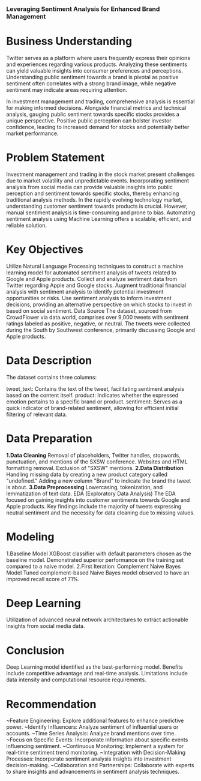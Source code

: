 ### **Leveraging Sentiment Analysis for Enhanced Brand Management**

# **Business Understanding**
Twitter serves as a platform where users frequently express their opinions and experiences regarding various products. Analyzing these sentiments can yield valuable insights into consumer preferences and perceptions. Understanding public sentiment towards a brand is pivotal as positive sentiment often correlates with a strong brand image, while negative sentiment may indicate areas requiring attention.

In investment management and trading, comprehensive analysis is essential for making informed decisions. Alongside financial metrics and technical analysis, gauging public sentiment towards specific stocks provides a unique perspective. Positive public perception can bolster investor confidence, leading to increased demand for stocks and potentially better market performance.

# **Problem Statement**
Investment management and trading in the stock market present challenges due to market volatility and unpredictable events. Incorporating sentiment analysis from social media can provide valuable insights into public perception and sentiment towards specific stocks, thereby enhancing traditional analysis methods. In the rapidly evolving technology market, understanding customer sentiment towards products is crucial. However, manual sentiment analysis is time-consuming and prone to bias. Automating sentiment analysis using Machine Learning offers a scalable, efficient, and reliable solution.

# **Key Objectives**
Utilize Natural Language Processing techniques to construct a machine learning model for automated sentiment analysis of tweets related to Google and Apple products.
Collect and analyze sentiment data from Twitter regarding Apple and Google stocks.
Augment traditional financial analysis with sentiment analysis to identify potential investment opportunities or risks.
Use sentiment analysis to inform investment decisions, providing an alternative perspective on which stocks to invest in based on social sentiment.
Data Source
The dataset, sourced from CrowdFlower via data.world, comprises over 9,000 tweets with sentiment ratings labeled as positive, negative, or neutral. The tweets were collected during the South by Southwest conference, primarily discussing Google and Apple products.

# **Data Description**
The dataset contains three columns:

tweet_text: Contains the text of the tweet, facilitating sentiment analysis based on the content itself.
product: Indicates whether the expressed emotion pertains to a specific brand or product.
sentiment: Serves as a quick indicator of brand-related sentiment, allowing for efficient initial filtering of relevant data.

# **Data Preparation**

**1.Data Cleaning**
Removal of placeholders, Twitter handles, stopwords, punctuation, and mentions of the SXSW conference.
Websites and HTML formatting removal.
Exclusion of "SXSW" mentions.
**2.Data Distribution**
Handling missing data by creating a new product category called "undefined."
Adding a new column "Brand" to indicate the brand the tweet is about.
**3.Data Preprocessing**
Lowercasing, tokenization, and lemmatization of text data.
EDA (Exploratory Data Analysis)
The EDA focused on gaining insights into customer sentiments towards Google and Apple products. Key findings include the majority of tweets expressing neutral sentiment and the necessity for data cleaning due to missing values.

# **Modeling**
1.Baseline Model
XGBoost classifier with default parameters chosen as the baseline model.
Demonstrated superior performance on the training set compared to a naive model.
2.First Iteration: Complement Naive Bayes Model
Tuned complement-based Naive Bayes model observed to have an improved recall score of 71%.

# **Deep Learning**
Utilization of advanced neural network architectures to extract actionable insights from social media data.

# **Conclusion**
Deep Learning model identified as the best-performing model.
Benefits include competitive advantage and real-time analysis.
Limitations include data intensity and computational resource requirements.

# **Recommendation**
~Feature Engineering: Explore additional features to enhance predictive power.
~Identify Influencers: Analyze sentiment of influential users or accounts.
~Time Series Analysis: Analyze brand mentions over time.
~Focus on Specific Events: Incorporate information about specific events influencing sentiment.
~Continuous Monitoring: Implement a system for real-time sentiment trend monitoring.
~Integration with Decision-Making Processes: Incorporate sentiment analysis insights into investment decision-making.
~Collaboration and Partnerships: Collaborate with experts to share insights and advancements in sentiment analysis techniques.

